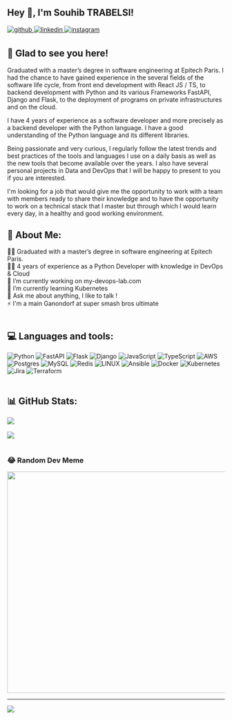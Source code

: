 ## Hey 👋, I'm Souhib TRABELSI!  
  

<a href="https://github.com/Souhib" target="_blank">
<img src=https://img.shields.io/badge/github-%2324292e.svg?&style=for-the-badge&logo=github&logoColor=white alt=github style="margin-bottom: 5px;" />
</a>
<a href="https://linkedin.com/in/souhib-trabelsi" target="_blank">
<img src=https://img.shields.io/badge/linkedin-%231E77B5.svg?&style=for-the-badge&logo=linkedin&logoColor=white alt=linkedin style="margin-bottom: 5px;" />
</a>
<a href="https://www.instagram.com/souhib_trbls/" target="_blank">
<img src=https://img.shields.io/badge/instagram-%23000000.svg?&style=for-the-badge&logo=instagram&logoColor=white alt=instagram style="margin-bottom: 5px;" />
</a>  
  



## 👀 Glad to see you here!  
Graduated with a master’s degree in software engineering at Epitech Paris. I had the chance to have gained experience in the several fields of the software life cycle, from front end development with React JS / TS, to backend development with Python and its various Frameworks FastAPI, Django and Flask, to the deployment of programs on private infrastructures and on the cloud.

I have 4 years of experience as a software developer and more precisely as a backend developer with the Python language. I have a good understanding of the Python language and its different libraries.

Being passionate and very curious, I regularly follow the latest trends and best practices of the tools and languages I use on a daily basis as well as the new tools that become available over the years. I also have several personal projects in Data and DevOps that I will be happy to present to you if you are interested.

I'm looking for a job that would give me the opportunity to work with a team with members ready to share their knowledge and to have the opportunity to work on a technical stack that I master but through which I would learn every day, in a healthy and good working environment.  

## 💫 About Me:
🧑‍🎓 Graduated with a master’s degree in software engineering at Epitech Paris.<br>🧑‍💻 4 years of experience as a Python Developer with knowledge in DevOps & Cloud<br>🔭 I’m currently working on my-devops-lab.com<br>🌱 I’m currently learning Kubernetes<br>💬 Ask me about anything, I like to talk !<br>⚡ I'm a main Ganondorf at super smash bros ultimate
</br>
</br>


## 💻 Languages and tools:
![Python](https://img.shields.io/badge/python-3670A0?style=for-the-badge&logo=python&logoColor=ffdd54) ![FastAPI](https://img.shields.io/badge/FastAPI-005571?style=for-the-badge&logo=fastapi) ![Flask](https://img.shields.io/badge/flask-%23000.svg?style=for-the-badge&logo=flask&logoColor=white) ![Django](https://img.shields.io/badge/django-%23092E20.svg?style=for-the-badge&logo=django&logoColor=white) ![JavaScript](https://img.shields.io/badge/javascript-%23323330.svg?style=for-the-badge&logo=javascript&logoColor=%23F7DF1E) ![TypeScript](https://img.shields.io/badge/typescript-%23007ACC.svg?style=for-the-badge&logo=typescript&logoColor=white) ![AWS](https://img.shields.io/badge/AWS-%23FF9900.svg?style=for-the-badge&logo=amazon-aws&logoColor=white) ![Postgres](https://img.shields.io/badge/postgres-%23316192.svg?style=for-the-badge&logo=postgresql&logoColor=white) ![MySQL](https://img.shields.io/badge/mysql-%2300f.svg?style=for-the-badge&logo=mysql&logoColor=white) ![Redis](https://img.shields.io/badge/redis-%23DD0031.svg?style=for-the-badge&logo=redis&logoColor=white) ![LINUX](https://img.shields.io/badge/Linux-FCC624?style=for-the-badge&logo=linux&logoColor=black) ![Ansible](https://img.shields.io/badge/ansible-%231A1918.svg?style=for-the-badge&logo=ansible&logoColor=white) ![Docker](https://img.shields.io/badge/docker-%230db7ed.svg?style=for-the-badge&logo=docker&logoColor=white) ![Kubernetes](https://img.shields.io/badge/kubernetes-%23326ce5.svg?style=for-the-badge&logo=kubernetes&logoColor=white) ![Jira](https://img.shields.io/badge/jira-%230A0FFF.svg?style=for-the-badge&logo=jira&logoColor=white) ![Terraform](https://img.shields.io/badge/terraform-%235835CC.svg?style=for-the-badge&logo=terraform&logoColor=white) </br>
</br>

## 📊 GitHub Stats:
![](https://github-readme-stats.vercel.app/api?username=Souhib&theme=radical&hide_border=false&include_all_commits=true&count_private=true)</br></br>
![](https://github-readme-stats.vercel.app/api/top-langs/?username=Souhib&theme=radical&hide_border=false&include_all_commits=true&count_private=true&layout=compact) </br></br>

### 😂 Random Dev Meme
<img src="https://rm.up.railway.app/" width="512px"/>

---
[![](https://visitcount.itsvg.in/api?id=Souhib&icon=0&color=10)](https://visitcount.itsvg.in)

<!-- Proudly created with GPRM ( https://gprm.itsvg.in ) -->
